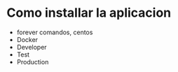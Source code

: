 # Como installar la aplicacion

* forever comandos, centos
* Docker
* Developer
* Test
* Production

